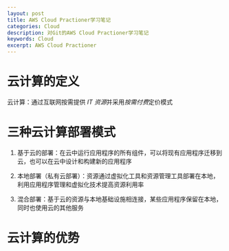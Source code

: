 ```yaml
---
layout: post
title: AWS Cloud Practioner学习笔记
categories: Cloud
description: 对Git的AWS Cloud Practioner学习笔记
keywords: Cloud
excerpt: AWS Cloud Practioner
---
```


# 云计算的定义
云计算：通过互联网按需提供 *IT 资源*并采用*按需付费*定价模式

# 三种云计算部署模式
1. 基于云的部署：在云中运行应用程序的所有组件，可以将现有应用程序迁移到云，也可以在云中设计和构建新的应用程序

2. 本地部署（私有云部署）：资源通过虚拟化工具和资源管理工具部署在本地，利用应用程序管理和虚拟化技术提高资源利用率

3. 混合部署：基于云的资源与本地基础设施相连接，某些应用程序保留在本地，同时也使用云的其他服务

# 云计算的优势